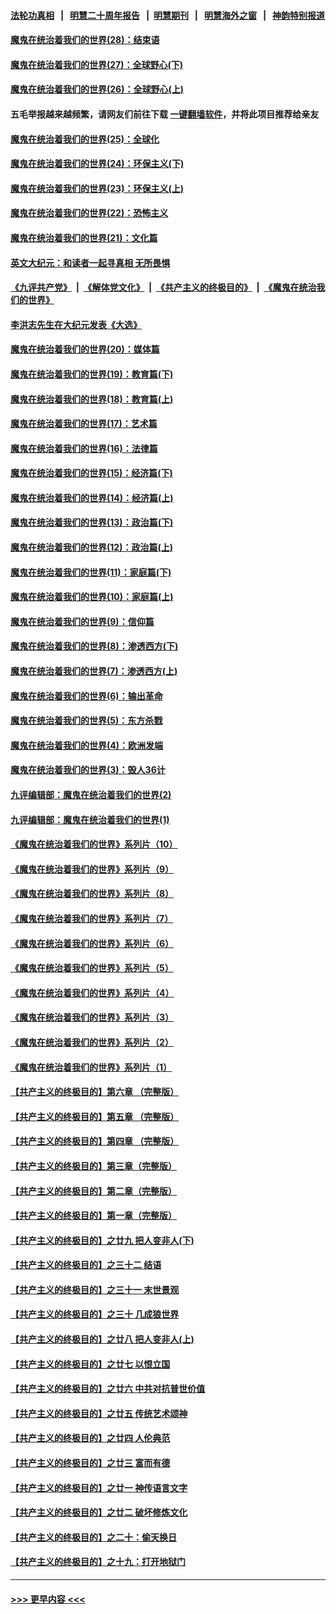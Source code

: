 #### [法轮功真相](https://github.com/gfw-breaker/truth/blob/master/README.md?t=0) &nbsp;&nbsp;|&nbsp;&nbsp; [明慧二十周年报告](https://github.com/gfw-breaker/mh-reports/blob/master/README.md?t=0) &nbsp;&nbsp;|&nbsp;&nbsp;[明慧期刊](https://github.com/gfw-breaker/mh-qikan) &nbsp;&nbsp;|&nbsp;&nbsp; [明慧海外之窗](https://github.com/gfw-breaker/mh-news/blob/master/README.md?t=0) &nbsp;&nbsp;|&nbsp;&nbsp; [神韵特别报道](https://github.com/gfw-breaker/mh-news/blob/master/shenyun.md?t=0)
#### [魔鬼在统治着我们的世界(28)：结束语](../pages/nsc422/n10936246.md?t=07130651) 
#### [魔鬼在统治着我们的世界(27)：全球野心(下)](../pages/nsc422/n10928319.md?t=07130651) 
#### [魔鬼在统治着我们的世界(26)：全球野心(上)](../pages/nsc422/n10900318.md?t=07130651) 
#### 五毛举报越来越频繁，请网友们前往下载 [一键翻墙软件](https://github.com/gfw-breaker/ssr-accounts)，并将此项目推荐给亲友
#### [魔鬼在统治着我们的世界(25)：全球化](../pages/nsc422/n10788205.md?t=07130651) 
#### [魔鬼在统治着我们的世界(24)：环保主义(下)](../pages/nsc422/n10695307.md?t=07130651) 
#### [魔鬼在统治着我们的世界(23)：环保主义(上)](../pages/nsc422/n10688613.md?t=07130651) 
#### [魔鬼在统治着我们的世界(22)：恐怖主义](../pages/nsc422/n10614727.md?t=07130651) 
#### [魔鬼在统治着我们的世界(21)：文化篇](../pages/nsc422/n10597706.md?t=07130651) 
#### [英文大纪元：和读者一起寻真相 无所畏惧](../pages/nsc422/n12542027.md?t=07130651) 
#### [《九评共产党》](https://github.com/begood0513/9ping.md/blob/master/README.md) &nbsp;|&nbsp; [《解体党文化》](../../../../jtdwh.md/blob/master/README.md)  &nbsp;|&nbsp; [《共产主义的终极目的》](../../../../gczydzjmd.md/blob/master/README.md) &nbsp;|&nbsp; [《魔鬼在统治我们的世界》](../../../../mgztzwmdsj.md/blob/master/README.md) 
#### [李洪志先生在大纪元发表《大选》](../pages/nsc422/n12534746.md?t=07130651) 
#### [魔鬼在统治着我们的世界(20)：媒体篇](../pages/nsc422/n10586579.md?t=07130651) 
#### [魔鬼在统治着我们的世界(19)：教育篇(下)](../pages/nsc422/n10564808.md?t=07130651) 
#### [魔鬼在统治着我们的世界(18)：教育篇(上)](../pages/nsc422/n10526970.md?t=07130651) 
#### [魔鬼在统治着我们的世界(17)：艺术篇](../pages/nsc422/n10499093.md?t=07130651) 
#### [魔鬼在统治着我们的世界(16)：法律篇](../pages/nsc422/n10485969.md?t=07130651) 
#### [魔鬼在统治着我们的世界(15)：经济篇(下)](../pages/nsc422/n10469975.md?t=07130651) 
#### [魔鬼在统治着我们的世界(14)：经济篇(上)](../pages/nsc422/n10457370.md?t=07130651) 
#### [魔鬼在统治着我们的世界(13)：政治篇(下)](../pages/nsc422/n10448270.md?t=07130651) 
#### [魔鬼在统治着我们的世界(12)：政治篇(上)](../pages/nsc422/n10444576.md?t=07130651) 
#### [魔鬼在统治着我们的世界(11)：家庭篇(下)](../pages/nsc422/n10440961.md?t=07130651) 
#### [魔鬼在统治着我们的世界(10)：家庭篇(上)](../pages/nsc422/n10435448.md?t=07130651) 
#### [魔鬼在统治着我们的世界(9)：信仰篇](../pages/nsc422/n10432159.md?t=07130651) 
#### [魔鬼在统治着我们的世界(8)：渗透西方(下)](../pages/nsc422/n10429603.md?t=07130651) 
#### [魔鬼在统治着我们的世界(7)：渗透西方(上)](../pages/nsc422/n10426013.md?t=07130651) 
#### [魔鬼在统治着我们的世界(6)：输出革命](../pages/nsc422/n10421536.md?t=07130651) 
#### [魔鬼在统治着我们的世界(5)：东方杀戮](../pages/nsc422/n10417707.md?t=07130651) 
#### [魔鬼在统治着我们的世界(4)：欧洲发端](../pages/nsc422/n10414890.md?t=07130651) 
#### [魔鬼在统治着我们的世界(3)：毁人36计](../pages/nsc422/n10411583.md?t=07130651) 
#### [九评编辑部：魔鬼在统治着我们的世界(2)](../pages/nsc422/n10410036.md?t=07130651) 
#### [九评编辑部：魔鬼在统治着我们的世界(1)](../pages/nsc422/n10406825.md?t=07130651) 
#### [《魔鬼在统治着我们的世界》系列片（10）](../pages/nsc422/n12292670.md?t=07130651) 
#### [《魔鬼在统治着我们的世界》系列片（9）](../pages/nsc422/n12290859.md?t=07130651) 
#### [《魔鬼在统治着我们的世界》系列片（8）](../pages/nsc422/n12287445.md?t=07130651) 
#### [《魔鬼在统治着我们的世界》系列片（7）](../pages/nsc422/n12283425.md?t=07130651) 
#### [《魔鬼在统治着我们的世界》系列片（6）](../pages/nsc422/n12282314.md?t=07130651) 
#### [《魔鬼在统治着我们的世界》系列片（5）](../pages/nsc422/n12281419.md?t=07130651) 
#### [《魔鬼在统治着我们的世界》系列片（4）](../pages/nsc422/n12274024.md?t=07130651) 
#### [《魔鬼在统治着我们的世界》系列片（3）](../pages/nsc422/n12271322.md?t=07130651) 
#### [《魔鬼在统治着我们的世界》系列片（2）](../pages/nsc422/n12269049.md?t=07130651) 
#### [《魔鬼在统治着我们的世界》系列片（1）](../pages/nsc422/n12267575.md?t=07130651) 
#### [【共产主义的终极目的】第六章 （完整版）](../pages/nsc422/n11428913.md?t=07130651) 
#### [【共产主义的终极目的】第五章 （完整版）](../pages/nsc422/n11428912.md?t=07130651) 
#### [【共产主义的终极目的】第四章 （完整版）](../pages/nsc422/n11428907.md?t=07130651) 
#### [【共产主义的终极目的】第三章（完整版）](../pages/nsc422/n11428848.md?t=07130651) 
#### [【共产主义的终极目的】第二章（完整版）](../pages/nsc422/n11428831.md?t=07130651) 
#### [【共产主义的终极目的】第一章（完整版）](../pages/nsc422/n11417651.md?t=07130651) 
#### [【共产主义的终极目的】之廿九 把人变非人(下)](../pages/nsc422/n11344140.md?t=07130651) 
#### [【共产主义的终极目的】之三十二 结语](../pages/nsc422/n11360535.md?t=07130651) 
#### [【共产主义的终极目的】之三十一 末世景观](../pages/nsc422/n11351129.md?t=07130651) 
#### [【共产主义的终极目的】之三十 几成狼世界](../pages/nsc422/n11348280.md?t=07130651) 
#### [【共产主义的终极目的】之廿八 把人变非人(上)](../pages/nsc422/n11340492.md?t=07130651) 
#### [【共产主义的终极目的】之廿七 以恨立国](../pages/nsc422/n11336944.md?t=07130651) 
#### [【共产主义的终极目的】之廿六 中共对抗普世价值](../pages/nsc422/n11324785.md?t=07130651) 
#### [【共产主义的终极目的】之廿五 传统艺术颂神](../pages/nsc422/n11296396.md?t=07130651) 
#### [【共产主义的终极目的】之廿四 人伦典范](../pages/nsc422/n11296397.md?t=07130651) 
#### [【共产主义的终极目的】之廿三 富而有德](../pages/nsc422/n11283598.md?t=07130651) 
#### [【共产主义的终极目的】之廿一 神传语言文字](../pages/nsc422/n11263265.md?t=07130651) 
#### [【共产主义的终极目的】之廿二 破坏修炼文化](../pages/nsc422/n11245728.md?t=07130651) 
#### [【共产主义的终极目的】之二十：偷天换日](../pages/nsc422/n11238846.md?t=07130651) 
#### [【共产主义的终极目的】之十九：打开地狱门](../pages/nsc422/n11206376.md?t=07130651) 

----
#### [ >>> 更早内容 <<< ](../indexes/nsc422-earlier.md)
